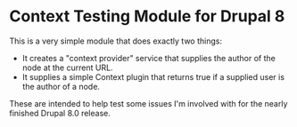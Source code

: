 Context Testing Module for Drupal 8
===

This is a very simple module that does exactly two things:

* It creates a "context provider" service that supplies the author of the node at the current URL.
* It supplies a simple Context plugin that returns true if a supplied user is the author of a node.

These are intended to help test some issues I'm involved with for the nearly finished Drupal 8.0 release.

